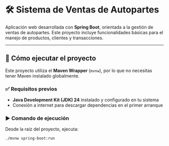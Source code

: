 # 🛠️ Sistema de Ventas de Autopartes

Aplicación web desarrollada con **Spring Boot**, orientada a la gestión de ventas de autopartes. Este proyecto incluye funcionalidades básicas para el manejo de productos, clientes y transacciones.

---

## 🚀 Cómo ejecutar el proyecto

Este proyecto utiliza el **Maven Wrapper** (`mvnw`), por lo que no necesitas tener Maven instalado globalmente.

### ✅ Requisitos previos

- **Java Development Kit (JDK) 24** instalado y configurado en tu sistema
- Conexión a internet para descargar dependencias en el primer arranque

### ▶️ Comando de ejecución

Desde la raíz del proyecto, ejecuta:

```bash
./mvnw spring-boot:run
